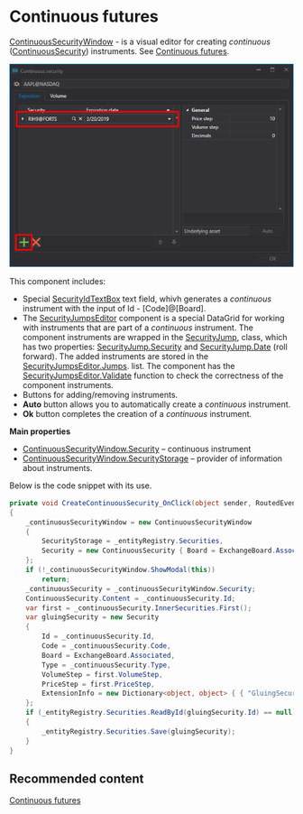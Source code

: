 # Continuous futures

[ContinuousSecurityWindow](xref:StockSharp.Xaml.ContinuousSecurityWindow) \- is a visual editor for creating *continuous* ([ContinuousSecurity](xref:StockSharp.Algo.ContinuousSecurity)) instruments. See [Continuous futures](SecurityContinuous.md). 

![HydraGluingCSCustom](../images/HydraGluingCSCustom.png)

This component includes: 

- Special [SecurityIdTextBox](xref:StockSharp.Xaml.SecurityIdTextBox) text field, whivh generates a *continuous* instrument with the input of Id \- \[Code\]@\[Board\]. 
- The [SecurityJumpsEditor](xref:StockSharp.Xaml.SecurityJumpsEditor) component is a special DataGrid for working with instruments that are part of a *continuous* instrument. The component instruments are wrapped in the [SecurityJump](xref:StockSharp.Xaml.SecurityJump), class, which has two properties: [SecurityJump.Security](xref:StockSharp.Xaml.SecurityJump.Security) and [SecurityJump.Date](xref:StockSharp.Xaml.SecurityJump.Date) (roll forward). The added instruments are stored in the [SecurityJumpsEditor.Jumps](xref:StockSharp.Xaml.SecurityJumpsEditor.Jumps). list. The component has the [SecurityJumpsEditor.Validate](xref:StockSharp.Xaml.SecurityJumpsEditor.Validate) function to check the correctness of the component instruments. 
- Buttons for adding\/removing instruments. 
- **Auto** button allows you to automatically create a *continuous* instrument. 
- **Ok** button completes the creation of a *continuous* instrument. 

**Main properties**

- [ContinuousSecurityWindow.Security](xref:StockSharp.Xaml.ContinuousSecurityWindow.Security) – continuous instrument
- [ContinuousSecurityWindow.SecurityStorage](xref:StockSharp.Xaml.ContinuousSecurityWindow.SecurityStorage) – provider of information about instruments.

Below is the code snippet with its use. 

```cs
private void CreateContinuousSecurity_OnClick(object sender, RoutedEventArgs e)
{
	_continuousSecurityWindow = new ContinuousSecurityWindow
	{
		SecurityStorage = _entityRegistry.Securities,
		Security = new ContinuousSecurity { Board = ExchangeBoard.Associated }
	};
	if (!_continuousSecurityWindow.ShowModal(this))
		return;
	_continuousSecurity = _continuousSecurityWindow.Security;
	ContinuousSecurity.Content = _continuousSecurity.Id;
	var first = _continuousSecurity.InnerSecurities.First();
	var gluingSecurity = new Security
	{
		Id = _continuousSecurity.Id,
		Code = _continuousSecurity.Code,
		Board = ExchangeBoard.Associated,
		Type = _continuousSecurity.Type,
		VolumeStep = first.VolumeStep,
		PriceStep = first.PriceStep,
		ExtensionInfo = new Dictionary<object, object> { { "GluingSecurity", true } }
	};
	if (_entityRegistry.Securities.ReadById(gluingSecurity.Id) == null)
	{
		_entityRegistry.Securities.Save(gluingSecurity);
	}
}
```

## Recommended content

[Continuous futures](HydraGluingData.md)

